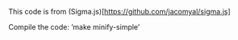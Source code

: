 This code is from (Sigma.js)[https://github.com/jacomyal/sigma.js]

Compile the code: ’make minify-simple’